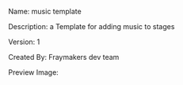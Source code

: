 Name: music template

Description: a Template for adding music to stages

Version: 1

Created By: Fraymakers dev team

Preview Image:




